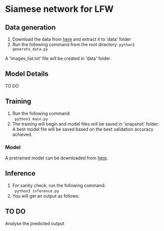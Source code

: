 # Siamese network for LFW 
## Data generation

1) Download the data from [here](http://vis-www.cs.umass.edu/lfw/lfw.tgz) and extract it to 'data' folder
2) Run the following command from the root directory:
``` python3 generate_data.py ```     

A 'images_list.txt' file will be created in 'data' folder.

## Model Details 
TO DO
## Training
1) Run the following command:    
``` python3 main.py```
2) The training will begin and model files will be saved in 'snapshot' folder. A best model file will be saved based on the best validation accuracy achieved.

### Model
A pretrained model can be downloaded from [here](https://drive.google.com/file/d/10Dawy1RakjSFz786Xny6TTSqWk8lD329/view?usp=sharing).

## Inference
1) For sanity check, run the following command:    
``` python3 inference.py```     
2) You will get an output as follows:


## TO DO 
Analyse the predicted output

